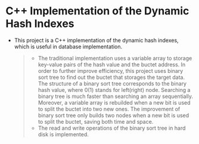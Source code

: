 # C++ Implementation of the Dynamic Hash Indexes
* This project is a C++ implementation of the dynamic hash indexes, which is useful in database implementation.
	> * The traditional implementation uses a variable array to storage key-value pairs of the hash value and the buctet address. In order to further improve efficiency, this project uses binary sort tree to find out the buctet that storages the target data. The structure of a binary sort tree corresponds to the binary hash value, where 0(1) stands for left(right) node. Searching a binary tree is much faster than searching an array sequentially. Moreover, a variable array is rebuilded when a new bit is used to split the buctet into two new ones. The improvement of binary sort tree only builds two nodes when  a new bit is used to split the buctet, saving both time and space. 
	> * The read and write operations of the binary sort tree in hard disk is implemented.